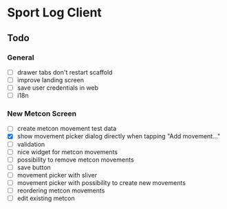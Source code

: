 
# Sport Log Client

## Todo

### General
* [ ] drawer tabs don't restart scaffold
* [ ] improve landing screen
* [ ] save user credentials in web
* [ ] i18n

### New Metcon Screen
* [ ] create metcon movement test data
* [x] show movement picker dialog directly when tapping "Add movement..."
* [ ] validation
* [ ] nice widget for metcon movements
* [ ] possibility to remove metcon movements
* [ ] save button
* [ ] movement picker with sliver
* [ ] movement picker with possibility to create new movements
* [ ] reordering metcon movements
* [ ] edit existing metcon
